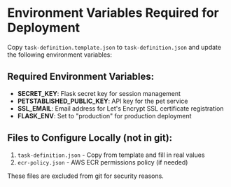 # Environment Variables Required for Deployment

Copy `task-definition.template.json` to `task-definition.json` and update the following environment variables:

## Required Environment Variables:

- **SECRET_KEY**: Flask secret key for session management
- **PETSTABLISHED_PUBLIC_KEY**: API key for the pet service
- **SSL_EMAIL**: Email address for Let's Encrypt SSL certificate registration
- **FLASK_ENV**: Set to "production" for production deployment

## Files to Configure Locally (not in git):

1. `task-definition.json` - Copy from template and fill in real values
2. `ecr-policy.json` - AWS ECR permissions policy (if needed)

These files are excluded from git for security reasons.
